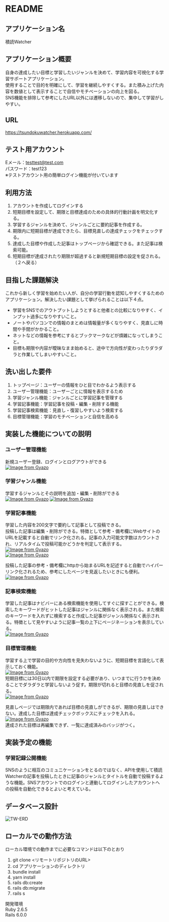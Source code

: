 # README

## アプリケーション名
積読Watcher

## アプリケーション概要
自身の達成したい目標と学習したいジャンルを決めて、学習内容を可視化する学習サポートアプリケーション。  
使用することで目的を明確にして、学習を継続しやすくする。また積み上げた内容を数値として表示することで自信やモチベーションの向上を図る。  
SNS機能を排除して参考にしたURL以外には遷移しないので、集中して学習がしやすい。

## URL
https://tsundokuwatcher.herokuapp.com/

## テスト用アカウント
Eメール：testtest@test.com  
パスワード：test123  
※テストアカウント用の簡単ログイン機能が付いています


## 利用方法
1. アカウントを作成してログインする
2. 短期目標を設定して、期限と目標達成のための具体的行動計画を明文化する。
3. 学習するジャンルを決めて、ジャンルごとに要約記事を作成する。
4. 期限内に短期目標が達成できたら、目標見直しの達成チェックをチェックする。
5. 達成した目標や作成した記事はトップページから確認できる。また記事は検索可能。
6. 短期目標が達成されたり期限が超過すると新規短期目標の設定を促される。（２へ戻る）

## 目指した課題解決
これから新しく学習を始めたい人が、自分の学習行動を認知しやすくするためのアプリケーション。解決したい課題として挙げられることは以下４点。  
- 学習をSNSでのアウトプットしようとすると他者との比較になりやすく、インプット過多になりやすいこと。  
- ノートやパソコンでの情報のまとめは情報量が多くなりやすく、見直しに時間や手間がかかること。  
- ネットなどの情報を参考にするとブックマークなどが煩雑になってしまうこと。  
- 目標も期限や内容が曖昧なまま始めると、途中で方向性が変わったりダラダラと作業してしまいやすいこと。

## 洗い出した要件
1. トップページ：ユーザーの情報をひと目でわかるよう表示する
2. ユーザー管理機能：ユーザーごとに情報を表示するため
3. 学習ジャンル機能：ジャンルごとに学習記事を管理する
4. 学習記事機能：学習記事を投稿・編集・削除する機能
5. 学習記事検索機能：見直し・復習しやすいよう検索する
6. 目標管理機能：学習のモチベーションと自信を高める

## 実装した機能についての説明
### ユーザー管理機能
新規ユーザー登録、ログインとログアウトができる  
[![Image from Gyazo](https://i.gyazo.com/1283df4cf7e369fe1905f6a6e780f4ea.gif)](https://gyazo.com/1283df4cf7e369fe1905f6a6e780f4ea)

### 学習ジャンル機能
学習するジャンルとその説明を追加・編集・削除ができる  
[![Image from Gyazo](https://i.gyazo.com/409926ed19f3970b43f7f7eab8770073.gif)](https://gyazo.com/409926ed19f3970b43f7f7eab8770073)
[![Image from Gyazo](https://i.gyazo.com/7fc159dfbaea79db2e10789a883a62c2.gif)](https://gyazo.com/7fc159dfbaea79db2e10789a883a62c2)
### 学習記事機能
学習した内容を200文字で要約して記事として投稿できる。  
投稿した記事は編集・削除ができる。特徴として参考・備考欄にWebサイトのURLを記載すると自動でリンク化される。記事の入力可能文字数はカウントされ、リアルタイムで投稿可能かどうかを判定して表示する。  
[![Image from Gyazo](https://i.gyazo.com/b80f97e6e1c718381dcb0d492b0a95d7.gif)](https://gyazo.com/b80f97e6e1c718381dcb0d492b0a95d7)  
[![Image from Gyazo](https://i.gyazo.com/1e1755f8370ccec9ec8dc7ab55480705.gif)](https://gyazo.com/1e1755f8370ccec9ec8dc7ab55480705)  

投稿した記事の参考・備考欄にhttpから始まるURLを記述すると自動でハイパーリンク化されるため、参考にしたページを見返したいときにも便利。  
[![Image from Gyazo](https://i.gyazo.com/573d511bdd6532e27a34efaf6d47a66e.gif)](https://gyazo.com/573d511bdd6532e27a34efaf6d47a66e)

### 記事検索機能
学習した記事はナビバーにある検索機能を使用してすぐに探すことができる。検索したキーワードがヒットした記事はジャンルに関係なく表示される。また検索のキーワードを入れずに検索すると作成した記事がジャンル関係なく表示される。特徴として見やすいように記事一覧の上下にページネーションを表示している。  
[![Image from Gyazo](https://i.gyazo.com/fcb845bfe20caf5e877a63689e1f6432.gif)](https://gyazo.com/fcb845bfe20caf5e877a63689e1f6432)  

### 目標管理機能
学習する上で学習の目的や方向性を見失わないように、短期目標を言語化して表示しておく機能。  
[![Image from Gyazo](https://i.gyazo.com/af9c96bb2035d8ded385a62ca5133012.gif)](https://gyazo.com/af9c96bb2035d8ded385a62ca5133012)  
短期目標には30日以内で期限を設定する必要があり、いつまでに行うかを決めることでダラダラと学習しないよう促す。期限が切れると目標の見直しを促される。  
[![Image from Gyazo](https://i.gyazo.com/5f715ad0e624456364eb77af395753e9.gif)](https://gyazo.com/5f715ad0e624456364eb77af395753e9)

見直しページでは期限内であれば目標の見直しができるが、期限の見直しはできない。達成した目標は達成チェックボックスにチェックを入れる。  
[![Image from Gyazo](https://i.gyazo.com/5549675c7d128725faae134e2a85fd9d.gif)](https://gyazo.com/5549675c7d128725faae134e2a85fd9d)  
達成された目標は再編集できず、一覧に達成済みのバッジがつく。  

## 実装予定の機能
### 学習記録公開機能
SNSのように相互のコミュニケーションをとるのではなく、APIを使用して積読Watcherの記事を投稿したときに記事のジャンルとタイトルを自動で投稿するような機能。SNSアカウントでのログインと連動してログインしたアカウントへの投稿を自動化できるとよいと考えている。


## データベース設計
![TW-ERD](https://user-images.githubusercontent.com/81839879/132077742-628b0bc0-dce3-4528-a0a0-87aceb39acdf.png)

## ローカルでの動作方法
ローカル環境での動作までに必要なコマンドは以下のとおり
1. git clone <リモートリポジトリのURL>
2. cd アプリケーションのディレクトリ
3. bundle install
4. yarn install
5. rails db:create
6. rails db:migrate
7. rails s

開発環境  
Ruby 2.6.5  
Rails 6.0.0
